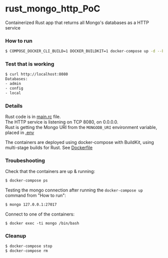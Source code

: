 # rust_mongo_http_PoC
Containerized Rust app that returns all Mongo's databases as a HTTP service


### How to run
```bash
$ COMPOSE_DOCKER_CLI_BUILD=1 DOCKER_BUILDKIT=1 docker-compose up -d --build
```

### Test that is working
```bash
$ curl http://localhost:8080
Databases:
- admin
- config
- local
```

### Details
Rust code is in [main.rc](backend/src/main.rc) file.  
The HTTP service is listening on TCP 8080, on 0.0.0.0.  
Rust is getting the Mongo URI from the `MONGODB_URI` environment variable, placed in [.env](backend/.env)

The containers are deployed using docker-compose with BuildKit, using multi-stage builds for Rust. See [Dockerfile](backend/Dockerfile)

### Troubeshooting
Check that the containers are up & running:
```bash
$ docker-compose ps
```
Testing the mongo connection after running the `docker-compose up` command from "How to run":
```bash
$ mongo 127.0.0.1:27017
```
Connect to one of the containers:
```shell
$ docker exec -ti mongo /bin/bash
```

### Cleanup
```bash
$ docker-compose stop
$ docker-compose rm
```


